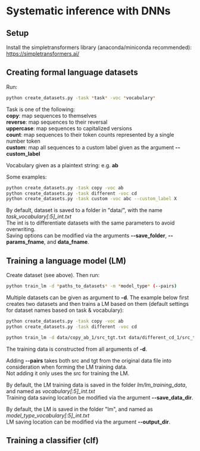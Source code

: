 # Systematic inference with DNNs

## Setup

Install the simpletransformers library (anaconda/miniconda recommended):\
https://simpletransformers.ai/

## Creating formal language datasets

Run:

```bash
python create_datasets.py -task *task* -voc *vocabulary*
```

Task is one of the following:\
**copy**: map sequences to themselves\
**reverse**: map sequences to their reversal\
**uppercase**: map sequences to capitalized versions\
**count**: map sequences to their token counts represented by a single number token\
**custom**: map all sequences to a custom label given as the argument **--custom_label**

Vocabulary given as a plaintext string: e.g. **ab**

Some examples:

```bash
python create_datasets.py -task copy -voc ab
python create_datasets.py -task different -voc cd
python create_datasets.py -task custom -voc abc --custom_label X
```

By default, dataset is saved to a folder in "data/", with the name *task_vocabulary[:5]_int.txt*\
The int is to differentiate datasets with the same parameters to avoid overwriting.\
Saving options can be modified via the arguments **--save_folder**, **--params_fname**, and **data_fname**.

## Training a language model (LM)

Create dataset (see above). Then run:

```bash
python train_lm -d *paths_to_datasets* -m *model_type* (--pairs)
```

Multiple datasets can be given as argument to **-d**. The example below first creates two datasets and then trains a LM based on them (default settings for dataset names based on task & vocabulary):

```bash
python create_datasets.py -task copy -voc ab
python create_datasets.py -task different -voc cd

python train_lm -d data/copy_ab_1/src_tgt.txt data/different_cd_1/src_tgt.txt -m bert --pairs
```

The training data is constructed from all arguments of **-d**.

Adding **--pairs** takes both src and tgt from the original data file into consideration when forming the LM training data.\
Not adding it only uses the src for training the LM.

By default, the LM training data is saved in the folder *lm/lm_training_data*, and named as *vocabulary[:5]_int.txt*\
Training data saving location be modified via the argument **--save_data_dir**.

By default, the LM is saved in the folder "lm", and named as *model_type_vocabulary[:5]_int.txt*\
LM saving location can be modified via the argument **--output_dir**.

## Training a classifier (clf)




